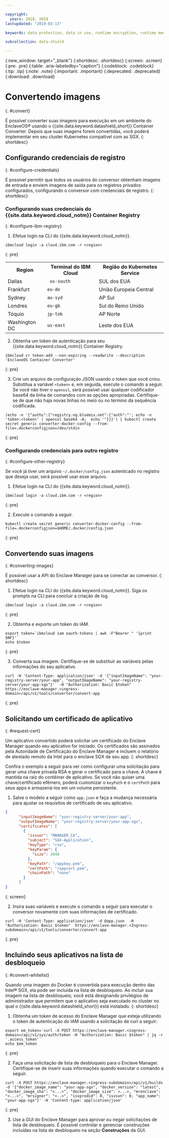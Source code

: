 ```yaml
---

copyright:
  years: 2018, 2019
lastupdated: "2019-03-13"

keywords: data protection, data in use, runtime encryption, runtime memory encryption, encrypted memory, intel sgx, software guard extensions, fortanix runtime encryption

subcollection: data-shield

---
```


{:new_window: target="_blank"}
{:shortdesc: .shortdesc}
{:screen: .screen}
{:pre: .pre}
{:table: .aria-labeledby="caption"}
{:codeblock: .codeblock}
{:tip: .tip}
{:note: .note}
{:important: .important}
{:deprecated: .deprecated}
{:download: .download}

# Convertendo imagens
{: #convert}

É possível converter suas imagens para execução em um ambiente do EnclaveOS® usando o {{site.data.keyword.datashield_short}} Container Converter. Depois que suas imagens forem
convertidas, você poderá implementar em seu cluster Kubernetes compatível com as SGX.
{: shortdesc}


## Configurando credenciais de registro
{: #configure-credentials}

É possível permitir que todos os usuários do conversor obtenham imagens de entrada e enviem imagens
de saída para os registros privados configurados, configurando o conversor com credenciais de registro.
{: shortdesc}

### Configurando suas credenciais do {{site.data.keyword.cloud_notm}} Container Registry
{: #configure-ibm-registry}

1. Efetue login na CLI do {{site.data.keyword.cloud_notm}}. 

  ```
  ibmcloud login -a cloud.ibm.com -r <region>
  ```
  {: pre}

  <table>
    <tr>
      <th>Region</th>
      <th>Terminal do IBM Cloud</th>
      <th>Região do Kubernetes Service</th>
    </tr>
    <tr>
      <td>Dallas</td>
      <td><code> us-south </code></td>
      <td>SUL dos EUA</td>
    </tr>
    <tr>
      <td>Frankfurt</td>
      <td><code>eu-de</code></td>
      <td>União Europeia Central</td>
    </tr>
    <tr>
      <td>Sydney</td>
      <td><code>au-syd</code></td>
      <td>AP Sul</td>
    </tr>
    <tr>
      <td>Londres</td>
      <td><code>eu-gb</code></td>
      <td>Sul do Reino Unido</td>
    </tr>
    <tr>
      <td>Tóquio</td>
      <td><code>jp-tok</code></td>
      <td>AP Norte</td>
    </tr>
    <tr>
      <td>Washington DC</td>
      <td><code>us-east</code></td>
      <td>Leste dos EUA</td>
    </tr>
  </table>

2. Obtenha um token de autenticação para seu {{site.data.keyword.cloud_notm}} Container Registry.

  ```
  ibmcloud cr token-add --non-expiring --readwrite --description 'EnclaveOS Container Converter'
  ```
  {: pre}

3. Crie um arquivo de configuração JSON usando o token que você criou. Substitua a variável `<token>` e, em seguida, execute o comando a seguir. Se você não tiver o `openssl`, será possível usar qualquer codificador base64 da linha de comandos com
as opções apropriadas. Certifique-se de que não haja novas linhas no meio ou no término da sequência codificada.

  ```
  (echo -n '{"auths":{"registry.ng.bluemix.net":{"auth":"'; echo -n 'token:<token>' | openssl base64 -A;  echo '"}}}') | kubectl create secret generic converter-docker-config --from-file=.dockerconfigjson=/dev/stdin
  ```
  {: pre}

### Configurando credenciais para outro registro
{: #configure-other-registry}

Se você já tiver um arquivo `~/.docker/config.json` autenticado no registro
que deseja usar, será possível usar esse arquivo.

1. Efetue login na CLI do {{site.data.keyword.cloud_notm}}.

  ```
  ibmcloud login -a cloud.ibm.com -r <region>
  ```
  {: pre}

2. Execute o comando a seguir.

  ```
  kubectl create secret generic converter-docker-config --from-file=.dockerconfigjson=$HOME/.docker/config.json
  ```
  {: pre}



## Convertendo suas imagens
{: #converting-images}

É possível usar a API do Enclave Manager para se conectar ao conversor.
{: shortdesc}

1. Efetue login na CLI do {{site.data.keyword.cloud_notm}}. Siga os prompts na CLI para concluir a criação de log.

  ```
  ibmcloud login -a cloud.ibm.com -r <region>
  ```
  {: pre}

2. Obtenha e exporte um token do IAM.

  ```
  export token=`ibmcloud iam oauth-tokens | awk -F"Bearer " '{print $NF}'`
  echo $token
  ```
  {: pre}

3. Converta sua imagem. Certifique-se de substituir as variáveis pelas informações do seu aplicativo.

  ```
  curl -H 'Content-Type: application/json' -d '{"inputImageName": "your-registry-server/your-app", "outputImageName": "your-registry-server/your-app-sgx"}'  -H "Authorization: Basic $token"  https://enclave-manager.<ingress-domain>/api/v1/tools/converter/convert-app
  ```
  {: pre}



## Solicitando um certificado de aplicativo
{: #request-cert}

Um aplicativo convertido poderá solicitar um certificado do Enclave Manager quando seu aplicativo for iniciado. Os certificados são assinados pela Autoridade de Certificação do Enclave Manager e incluem o relatório de atestado remoto da Intel para o enclave SGX de seu app.
{: shortdesc}

Confira o exemplo a seguir para ver como configurar uma solicitação para gerar uma chave privada RSA e gerar o certificado para a chave. A chave é mantida na raiz do contêiner de aplicativo. Se
você não quiser uma chave/certificado efêmero, poderá customizar o `keyPath` e o `certPath` para seus apps e armazená-los em um volume persistente.

1. Salve o modelo a seguir como `app.json` e faça a mudança necessária para ajustar os requisitos de certificado de seu aplicativo.

 ```json
 {
       "inputImageName": "your-registry-server/your-app",
       "outputImageName": "your-registry-server/your-app-sgx",
       "certificates": [
         {
           "issuer": "MANAGER_CA",
           "subject": "SGX-Application",
           "keyType": "rsa",
           "keyParam": {
             "size": 2048
           },
           "keyPath": "/appkey.pem",
           "certPath": "/appcert.pem",
           "chainPath": "none"
         }
       ]
 }
 ```
 {: screen}

2. Insira suas variáveis e execute o comando a seguir para executar o conversor novamente com suas informações de certificado.

 ```
 curl -H 'Content-Type: application/json' -d @app.json  -H "Authorization: Basic $token"  https://enclave-manager.<Ingress-subdomain>/api/v1/tools/converter/convert-app
 ```
 {: pre}


## Incluindo seus aplicativos na lista de desbloqueio 
{: #convert-whitelist}

Quando uma imagem do Docker é convertida para execução dentro das Intel® SGX, ela pode ser
incluída na lista de desbloqueio. Ao incluir sua imagem na lista de desbloqueio, você
está designando privilégios de administrador que permitem que o aplicativo seja executado no cluster
no qual o {{site.data.keyword.datashield_short}} está instalado.
{: shortdesc}

1. Obtenha um token de acesso do Enclave Manager que esteja utilizando o token de autenticação do IAM usando
a solicitação de curl a seguir:

  ```
  export em_token=`curl -X POST https://enclave-manager.<ingress-domain>/api/v1/sys/auth/token -H "Authorization: Basic $token" | jq -r '.access_token'`
  echo $em_token
  ```
  {: pre}

2. Faça uma solicitação de lista de desbloqueio para o Enclave Manager. Certifique-se de inserir suas informações quando executar o comando a seguir.

  ```
  curl -X POST https://enclave-manager.<ingress-subdomain>/api/v1/builds -d '{"docker_image_name": "your-app-sgx", "docker_version": "latest", "docker_image_sha": "<...>", "docker_image_size": <...>, "mrenclave": "<...>", "mrsigner": "<..>", "isvprodid": 0, "isvsvn": 0, "app_name": "your-app-sgx"}' -H 'Content-type: application/json'
  ```
  {: pre}

3. Use a GUI do Enclave Manager para aprovar ou negar solicitações de lista de desbloqueio. É possível controlar e gerenciar construções incluídas na lista de desbloqueio na seção **Construções** da GUI.

